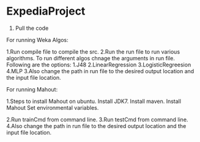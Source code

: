 ExpediaProject
==============
1. Pull the code

For running Weka Algos:

1.Run compile file to compile the src.
2.Run the run file to run various algorithms. 
  To run different algos chnage the arguments in run file. Following are the options:
    1.J48
    2.LinearRegression
    3.LogisticRegreesion
    4.MLP
3.Also change the path in run file to the desired output location and the input file location.


For running Mahout:

1.Steps to install Mahout on ubuntu.
  Install JDK7.
  Install maven.
  Install Mahout 
  Set environmental variables.
  
2.Run trainCmd from command line.
3.Run testCmd from command line.
4.Also change the path in run file to the desired output location and the input file location.


